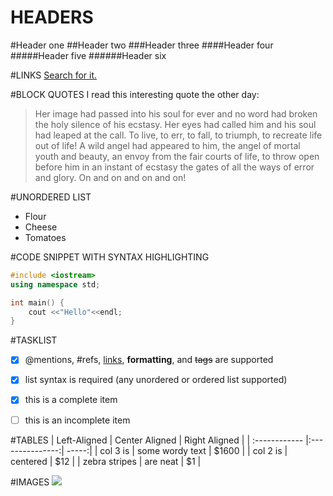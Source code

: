 
# HEADERS

#Header one
##Header two
###Header three
####Header four
#####Header five
######Header six


#LINKS
[Search for it.](http://www.google.com)


#BLOCK QUOTES
I read this interesting quote the other day:
>Her image had passed into his soul for ever and no word had broken the holy silence of his ecstasy. Her eyes had called him and his soul had leaped at the call. To live, to err, to fall, to triumph, to recreate life out of life! A wild angel had appeared to him, the angel of mortal youth and beauty, an envoy from the fair courts of life, to throw open before him in an instant of ecstasy the gates of all the ways of error and glory. On and on and on and on!


#UNORDERED LIST
* Flour
* Cheese
* Tomatoes


#CODE SNIPPET WITH SYNTAX HIGHLIGHTING
```c++
#include <iostream>
using namespace std;

int main() {
	cout <<"Hello"<<endl;
}
```


#TASKLIST
- [x] @mentions, #refs, [links](), **formatting**, and <del>tags</del> are supported
- [x] list syntax is required (any unordered or ordered list supported)
- [x] this is a complete item
- [ ] this is an incomplete item



#TABLES
| Left-Aligned  | Center Aligned  | Right Aligned |
| :------------ |:---------------:| -----:|
| col 3 is      | some wordy text | $1600 |
| col 2 is      | centered        |   $12 |
| zebra stripes | are neat        |    $1 |


#IMAGES
![](http://octodex.github.com/images/octdrey-catburn.jpg)
